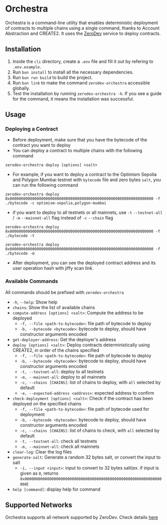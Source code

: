 # Orchestra

Orchestra is a command-line utility that enables deterministic deployment of contracts to multiple chains using a single command, thanks to Account Abstraction and CREATE2. It uses the [ZeroDev](https://zerodev.app) service to deploy contracts.

## Installation

1. Inside the `cli` directory, create a `.env` file and fill it out by refering to `.env.example.`
2. Run `bun install` to install all the necessary dependencies.
3. Run `bun run build` to build the project.
4. Run `bun link` to make the command `zerodev-orchestra` accessible globally.
5. Test the installation by running `zerodev-orchestra -h`. If you see a guide for the command, it means the installation was successful.

## Usage

### Deploying a Contract

-   Before deployment, make sure that you have the bytecode of the contract you want to deploy
-   You can deploy a contract to multiple chains with the following command

```
zerodev-orchestra deploy [options] <salt>
```

-   For example, if you want to deploy a contract to the Optimism Sepolia and Polygon Mumbai testnet with `bytecode` file and zero bytes `salt`, you can run the following command

```
zerodev-orchestra deploy 0x0000000000000000000000000000000000000000000000000000000000000000 -f ./bytecode -c optimism-sepolia,polygon-mumbai

```

-   if you want to deploy to all testnets or all mainnets, use `-t` `--testnet-all` / `-m` `--mainnet-all` flag instead of `-c` `--chain` flag

```
zerodev-orchestra deploy 0x0000000000000000000000000000000000000000000000000000000000000000 -f ./bytecode -t
```

```
zerodev-orchestra deploy 0x0000000000000000000000000000000000000000000000000000000000000000 -f ./bytecode -m
```

-   After deployment, you can see the deployed contract address and its user operation hash with jiffy scan link.

### Available Commands

All commands should be prefixed with `zerodev-orchestra`

-   `-h`, `--help`: Show help
-   `chains`: Show the list of available chains
-   `compute-address [options] <salt>`: Compute the address to be deployed
    -   `-f, --file <path-to-bytecode>`: file path of bytecode to deploy
    -   `-b, --bytecode <bytecode>`: bytecode to deploy, should have constructor arguments encoded
-   `get-deployer-address`: Get the deployer's address
-   `deploy [options] <salt>`: Deploy contracts deterministically using CREATE2, in order of the chains specified
    -   `-f, --file <path-to-bytecode>`: file path of bytecode to deploy
    -   `-b, --bytecode <bytecode>`: bytecode to deploy, should have constructor arguments encoded
    -   `-t, --testnet-all`: deploy to all testnets
    -   `-m, --mainnet-all`: deploy to all mainnets
    -   `-c, --chains [CHAINS]`: list of chains to deploy, with `all` selected by default
    -   `-e, --expected-address <address>`: expected address to confirm
-   `check-deployment [options] <salt>`: Check if the contract has been deployed on the specified chains
    -   `-f, --file <path-to-bytecode>`: file path of bytecode used for deployment
    -   `-b, --bytecode <bytecode>`: bytecode to deploy, should have constructor arguments encoded
    -   `-c, --chains [CHAINS]`: list of chains to check, with `all` selected by default
    -   `-t, --testnet-all`: check all testnets
    -   `-m, --mainnet-all`: check all mainnets
-   `clear-log`: Clear the log files
-   `generate-salt`: Generate a random 32 bytes salt, or convert the input to salt
    -   `-i, --input <input>`: input to convert to 32 bytes salt(ex. if input is given as `0`, returns `0x0000000000000000000000000000000000000000000000000000000000000000`)
-   `help [command]`: display help for command

## Supported Networks

Orchestra supports all network supported by ZeroDev. Check details [here](https://docs.zerodev.app/supported-networks)
